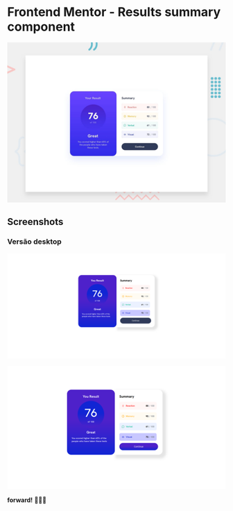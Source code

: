 # Frontend Mentor - Results summary component

![Design preview for the Results summary component coding challenge](./assets/images/desktop-preview.jpg)

## Screenshots

### Versão desktop

![Imagem do projeto](./assets/images/printTela.png)

![Imagem do projeto](./assets/images/printTelaActive.png)

**forward!** 🚀🚀🚀
